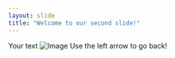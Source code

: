 ```yaml
---
layout: slide
title: "Welcome to our second slide!"
---
```

Your text
![Image](https://i.pinimg.com/236x/d9/4a/49/d94a495eca526d82ebbe0640aea413a9--hi-quotes-hooks.jpg)
Use the left arrow to go back!
